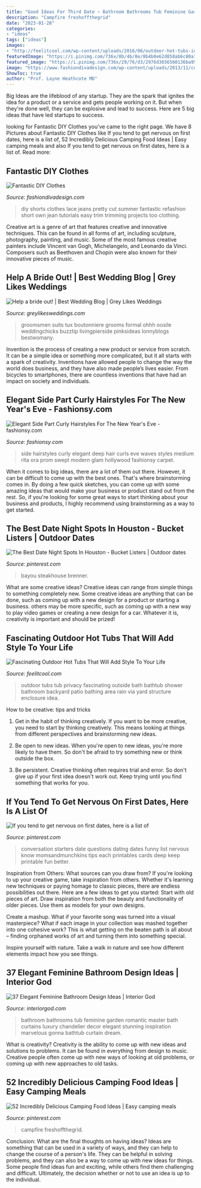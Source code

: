 ```yaml
---
title: "Good Ideas For Third Date ~ Bathroom Bathrooms Tub Feminine Garden Romantic Master Bath Curtains Luxury Chandelier Decor Elegant Stunning Inspiration Marvelous Gonna Bathtub Curtain Dream"
description: "Campfire freshoffthegrid"
date: "2023-01-28"
categories:
- "ideas"
tags: ["ideas"]
images:
- "http://feelitcool.com/wp-content/uploads/2016/06/outdoor-hot-tubs-ideas14.jpg"
featuredImage: "https://i.pinimg.com/736x/8b/4b/8e/8b4b8e62d858ab6c80a7754dc21fd7c8.jpg"
featured_image: "https://i.pinimg.com/736x/29/76/d3/2976d3656560136ba952f4a76e560dfd.jpg"
image: "https://www.fashiondivadesign.com/wp-content/uploads/2013/11/cut-off-shorts-close.jpg"
ShowToc: true
author: "Prof. Layne Heathcote MD"
---
```



Big Ideas are the lifeblood of any startup. They are the spark that ignites the idea for a product or a service and gets people working on it. But when they're done well, they can be explosive and lead to success. Here are 5 big ideas that have led startups to success.

	

		
looking for Fantastic DIY Clothes you've came to the right page. We have 8 Pictures about Fantastic DIY Clothes like If you tend to get nervous on first dates, here is a list of, 52 Incredibly Delicious Camping Food Ideas | Easy camping meals and also If you tend to get nervous on first dates, here is a list of. Read more:
		
    
## Fantastic DIY Clothes

<img loading=lazy src="https://www.fashiondivadesign.com/wp-content/uploads/2013/11/cut-off-shorts-close.jpg" onerror="this.onerror=null;this.src='https://tse1.mm.bing.net/th?id=OIP.oa9A4avZnL_ojI8mmHAesgHaLH&amp;pid=15.1';" alt="Fantastic DIY Clothes">

_Source: fashiondivadesign.com_

>diy shorts clothes lace jeans pretty cut summer fantastic refashion short own jean tutorials easy trim trimming projects too clothing. 

	

Creative art is a genre of art that features creative and innovative techniques. This can be found in all forms of art, including sculpture, photography, painting, and music. Some of the most famous creative painters include Vincent van Gogh, Michelangelo, and Leonardo da Vinci. Composers such as Beethoven and Chopin were also known for their innovative pieces of music.

    
## Help A Bride Out! | Best Wedding Blog | Grey Likes Weddings

<img loading=lazy src="http://www.greylikesweddings.com/wp-content/uploads/2013/06/purple-groom-619x928.jpg" onerror="this.onerror=null;this.src='https://tse2.mm.bing.net/th?id=OIP.fWPLSp2804nZjK9FipqbJgHaLG&amp;pid=15.1';" alt="Help a bride out! | Best Wedding Blog | Grey Likes Weddings">

_Source: greylikesweddings.com_

>groomsmen suits tux boutonniere grooms formal ohhh oosile weddingchicks buzztip livingpierside pinksideas lonnyblogs bestwomany. 

	

Invention is the process of creating a new product or service from scratch. It can be a simple idea or something more complicated, but it all starts with a spark of creativity. Inventions have allowed people to change the way the world does business, and they have also made people’s lives easier. From bicycles to smartphones, there are countless inventions that have had an impact on society and individuals.

    
## Elegant Side Part Curly Hairstyles For The New Year&#039;s Eve - Fashionsy.com

<img loading=lazy src="http://fashionsy.com/wp-content/uploads/2014/12/Deep-Side-Part.jpg" onerror="this.onerror=null;this.src='https://tse1.mm.bing.net/th?id=OIP.vsmMhkXjVLqDGSziAkBM5AHaJ4&amp;pid=15.1';" alt="Elegant Side Part Curly Hairstyles For The New Year&#039;s Eve - fashionsy.com">

_Source: fashionsy.com_

>side hairstyles curly elegant deep hair curls eve waves styles medium rita ora prom swept modern glam hollywood fashionsy carpet. 

	

When it comes to big ideas, there are a lot of them out there. However, it can be difficult to come up with the best ones. That's where brainstorming comes in. By doing a few quick sketches, you can come up with some amazing ideas that would make your business or product stand out from the rest. So, if you're looking for some great ways to start thinking about your business and products, I highly recommend using brainstorming as a way to get started.

    
## The Best Date Night Spots In Houston - Bucket Listers | Outdoor Dates

<img loading=lazy src="https://i.pinimg.com/736x/29/76/d3/2976d3656560136ba952f4a76e560dfd.jpg" onerror="this.onerror=null;this.src='https://tse4.mm.bing.net/th?id=OIP.ziQ0R4MI6lI2iExEEOwXpwHaFL&amp;pid=15.1';" alt="The Best Date Night Spots In Houston - Bucket Listers | Outdoor dates">

_Source: pinterest.com_

>bayou steakhouse brenner. 

	

What are some creative ideas?
Creative ideas can range from simple things to something completely new. Some creative ideas are anything that can be done, such as coming up with a new design for a product or starting a business. others may be more specific, such as coming up with a new way to play video games or creating a new design for a car. Whatever it is, creativity is important and should be prized!

    
## Fascinating Outdoor Hot Tubs That Will Add Style To Your Life

<img loading=lazy src="http://feelitcool.com/wp-content/uploads/2016/06/outdoor-hot-tubs-ideas14.jpg" onerror="this.onerror=null;this.src='https://tse3.mm.bing.net/th?id=OIP.ViQHjDte556W2Q_rVkGKiAHaLH&amp;pid=15.1';" alt="Fascinating Outdoor Hot Tubs That Will Add Style To Your Life">

_Source: feelitcool.com_

>outdoor tubs tub privacy fascinating outside bath bathtub shower bathroom backyard patio bathing area rain via yard structure enclosure idea. 

	

How to be creative: tips and tricks
1. Get in the habit of thinking creatively. If you want to be more creative, you need to start by thinking creatively. This means looking at things from different perspectives and brainstorming new ideas.
2. Be open to new ideas. When you're open to new ideas, you're more likely to have them. So don't be afraid to try something new or think outside the box.

3. Be persistent. Creative thinking often requires trial and error. So don't give up if your first idea doesn't work out. Keep trying until you find something that works for you.

    
## If You Tend To Get Nervous On First Dates, Here Is A List Of

<img loading=lazy src="https://i.pinimg.com/736x/8b/4b/8e/8b4b8e62d858ab6c80a7754dc21fd7c8.jpg" onerror="this.onerror=null;this.src='https://tse1.mm.bing.net/th?id=OIP.N4KGZtI_RufeyzFrv1ILZgHaPh&amp;pid=15.1';" alt="If you tend to get nervous on first dates, here is a list of">

_Source: pinterest.com_

>conversation starters date questions dating dates funny list nervous know momsandmunchkins tips each printables cards deep keep printable fun better. 

	

Inspiration from Others: What sources can you draw from?
If you're looking to up your creative game, take inspiration from others. Whether it's learning new techniques or paying homage to classic pieces, there are endless possibilities out there. Here are a few ideas to get you started: 
Start with old pieces of art. Draw inspiration from both the beauty and functionality of older pieces. Use them as models for your own designs. 

Create a mashup. What if your favorite song was turned into a visual masterpiece? What if each image in your collection was mashed together into one cohesive work? This is what getting on the beaten path is all about – finding orphaned works of art and turning them into something special. 

Inspire yourself with nature. Take a walk in nature and see how different elements impact how you see things.

    
## 37 Elegant Feminine Bathroom Design Ideas | Interior God

<img loading=lazy src="http://interiorgod.com/wp-content/uploads/2016/06/curtains-over-garden-tub.jpg" onerror="this.onerror=null;this.src='https://tse1.mm.bing.net/th?id=OIP.1S0z0nVr3KYSN2vbWZJYfwHaKW&amp;pid=15.1';" alt="37 Elegant Feminine Bathroom Design Ideas | Interior God">

_Source: interiorgod.com_

>bathroom bathrooms tub feminine garden romantic master bath curtains luxury chandelier decor elegant stunning inspiration marvelous gonna bathtub curtain dream. 

	

What is creativity?
Creativity is the ability to come up with new ideas and solutions to problems. It can be found in everything from design to music. Creative people often come up with new ways of looking at old problems, or coming up with new approaches to old tasks.

    
## 52 Incredibly Delicious Camping Food Ideas | Easy Camping Meals

<img loading=lazy src="https://i.pinimg.com/736x/01/9d/ac/019dac10a3277407c3d5edc17f6bab2a.jpg" onerror="this.onerror=null;this.src='https://tse4.mm.bing.net/th?id=OIP.n2SN0XesQRiiuF7tZrRZtwHaLH&amp;pid=15.1';" alt="52 Incredibly Delicious Camping Food Ideas | Easy camping meals">

_Source: pinterest.com_

>campfire freshoffthegrid. 

	

Conclusion: What are the final thoughts on having ideas?
Ideas are something that can be used in a variety of ways, and they can help to change the course of a person's life. They can be helpful in solving problems, and they can also be a way to come up with new ideas for things. Some people find ideas fun and exciting, while others find them challenging and difficult. Ultimately, the decision whether or not to use an idea is up to the individual.

